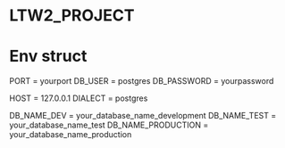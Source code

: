# LTW2_PROJECT

# Env struct


PORT = yourport
DB_USER = postgres
DB_PASSWORD = yourpassword

HOST = 127.0.0.1
DIALECT = postgres

DB_NAME_DEV = your_database_name_development
DB_NAME_TEST =  your_database_name_test
DB_NAME_PRODUCTION =  your_database_name_production